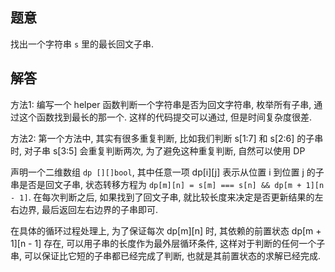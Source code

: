 ## 题意

找出一个字符串 `s` 里的最长回文子串.

## 解答

方法1: 编写一个 helper 函数判断一个字符串是否为回文字符串, 枚举所有子串, 通过这个函数找到最长的那一个. 这样的代码提交可以通过, 但是时间复杂度很差.

方法2: 第一个方法中, 其实有很多重复判断, 比如我们判断 s[1:7] 和 s[2:6] 的子串时, 对子串 s[3:5] 会重复判断两次, 为了避免这种重复判断, 自然可以使用 DP  

声明一个二维数组 `dp [][]bool`, 其中任意一项 dp[i][j] 表示从位置 i 到位置 j 的子串是否是回文子串, 状态转移方程为 `dp[m][n] = s[m] === s[n] && dp[m + 1][n - 1]`. 在每次判断之后, 如果找到了回文子串, 就比较长度来决定是否更新结果的左右边界, 最后返回左右边界的子串即可.

在具体的循环过程处理上, 为了保证每次 dp[m][n] 时, 其依赖的前置状态 dp[m + 1][n - 1] 存在, 可以用子串的长度作为最外层循环条件, 这样对于判断的任何一个子串, 可以保证比它短的子串都已经完成了判断, 也就是其前置状态的求解已经完成.